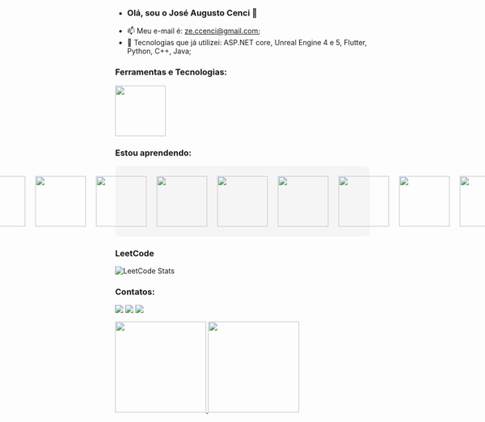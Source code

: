 - ### Olá, sou o José Augusto Cenci 👋
- 📫 Meu e-mail é: ze.ccenci@gmail.com;
- 👀 Tecnologias que já utilizei: ASP.NET core, Unreal Engine 4 e 5, Flutter, Python, C++, Java;

 

<!---
cenciW/cenciW is a ✨ special ✨ repository because its `README.md` (this file) appears on your GitHub profile.
You can click the Preview link to take a look at your changes.
--->

### Ferramentas e Tecnologias:

<img src="https://cdn.jsdelivr.net/gh/devicons/devicon/icons/git/git-original.svg" width="100" height="100"/>



### Estou aprendendo:
<div style="background-color:#f5f5f5; padding:20px; border-radius:10px; display:flex; justify-content:center; gap:20px;"> <img src="https://cdn.jsdelivr.net/gh/devicons/devicon/icons/dotnetcore/dotnetcore-original.svg" width="100" height="100"/> <img src="https://cdn.jsdelivr.net/gh/devicons/devicon/icons/cplusplus/cplusplus-original.svg" width="100" height="100"/> <img src="https://img.icons8.com/color/48/000000/microsoft-sql-server.png" width="100" height="100"/> <img src="https://img.icons8.com/ios-filled/100/000000/unreal-engine.png" width="100" height="100"/> <img src="https://img.icons8.com/color/48/000000/flutter.png" width="100" height="100"/> <img src="https://img.icons8.com/color/48/000000/java-coffee-cup-logo.png" width="100" height="100"/> <img src="https://cdn.jsdelivr.net/gh/devicons/devicon/icons/react/react-original.svg" width="100" height="100"/> <img src="https://cdn.jsdelivr.net/gh/devicons/devicon/icons/nextjs/nextjs-line.svg" width="100" height="100"/> <img src="https://cdn.jsdelivr.net/gh/devicons/devicon/icons/tailwindcss/tailwindcss-original-wordmark.svg" width="100" height="100"/>
</div>


### LeetCode
![LeetCode Stats](https://leetcard.jacoblin.cool/cenciW?theme=dark&font=Roboto&ext=heatmap)



### Contatos:

<a href="https://www.instagram.com/ze_cenci/" target="_blank"><img src="https://img.shields.io/badge/-Instagram-%23E4405F?style=for-the-badge&logo=instagram&logoColor=white" target="_blank"></a>
<a href = "ze.ccenci@gmail.com"><img src="https://img.shields.io/badge/Gmail-D14836?style=for-the-badge&logo=gmail&logoColor=white" target="_blank"></a>
<a href="https://www.linkedin.com/in/jose-augusto-cenci-castilho-94282420a/" target="_blank"><img src="https://img.shields.io/badge/-LinkedIn-%230077B5?style=for-the-badge&logo=linkedin&logoColor=white" target="_blank"></a>   



<a href="https://github.com/cenciW"> <img height="180em" src="https://github-readme-stats.vercel.app/api/top-langs/?username=cenciW&layout=compact&langs_count=7&theme=dracula" />  <img height="180em" src="https://github-readme-stats.vercel.app/api?username=cenciW&show_icons=true&theme=dracula&include_all_commits=true&count_private=true"/>

  
 <!---![Snake animation](https://github.com/seu-usuário-aqui/seu-usuário-aqui/blob/output/github-contribution-grid-snake.svg)
--->
